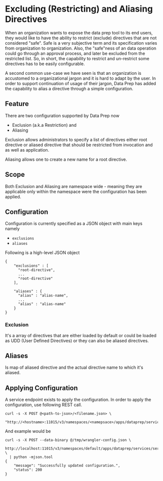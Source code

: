 # Excluding (Restricting) and Aliasing Directives

When an organization wants to expose the data prep tool to its end users,
they would like to have the ability to restrict (exclude) directives
that are not considered "safe". Safe is a very subjective term and its specification varies from
organization to organization. Also, the "safe"ness of an data operation
could go through an approval process, and later be excluded from the restricted
list. So, in short, the capability to restrict and un-restrict some directives has to be
easily configurable.

A second common use-case we have seen is that an organization is accustomed
to a organizational jargon and it is hard to adapt by the user. In order to support 
continuation of usage of their jargon, Data Prep has added the capability to alias a 
directive through a simple configuration.

## Feature

There are two configuration supported by Data Prep now

* Exclusion (a.k.a Restriction) and
* Aliasing

Exclusion allows administrators to specify a list of directives either
root directive or aliased directive that should be restricted from
invocation and as well as application.

Aliasing allows one to create a new name for a root directive.

## Scope

Both Exclusion and Aliasing are namespace wide - meaning they are applicable
only within the namespace were the configuration has been applied.

## Configuration

Configuration is currently specified as a JSON object with main keys
namely

* `exclusions`
* `aliases`

Following is a high-level JSON object

```
{
    "exclusions" : [
      "root-directive",
      ...
      "root-directive"
    ],

    "aliases" : {
      "alias" : "alias-name",
      ...
      "alias" : "alias-name"
    }
}
```

### Exclusion

It's a array of directives that are either loaded by default or could be
loaded as UDD (User Defined Directives) or they can also be aliased directives.

## Aliases

Is map of aliased directive and the actual directive name to which it's aliased.

## Applying Configuration

A service endpoint exists to apply the configuration. In order to apply
the configuration, use following REST call.

```
curl -s -X POST @<path-to-json>/<filename.json> \
 "http://<hostname>:11015/v3/namespaces/<namepsace>/apps/dataprep/services/service/methods/config"
```

And example would be

```
curl -s -X POST --data-binary @/tmp/wrangler-config.json \
 http://localhost:11015/v3/namespaces/default/apps/dataprep/services/service/methods/config \
  | python -mjson.tool
{
    "message": "Successfully updated configuration.",
    "status": 200
}
```


